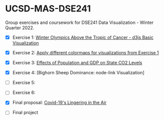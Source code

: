 # UCSD-MAS-DSE241

Group exercises and coursework for DSE241 Data Visualization - Winter Quarter 2022.

- [x] Exercise 1: [Winter Olympics Above the Tropic of Cancer - d3js Basic Visualization](https://github.com/galaxie500/UCSD-MAS-DSE241/tree/main/exercise1)

- [x] Exercise 2: [Apply different colormaps for visualizations from Exercise 1](https://github.com/galaxie500/UCSD-MAS-DSE241/tree/main/exercise2)

- [x] Exercise 3: [Effects of Population and GDP on State CO2 Levels](https://github.com/galaxie500/UCSD-MAS-DSE241/tree/main/exercise3)

-  [x] Exercise 4: [Bighorn Sheep Dominance: node-link Visualization]

-  [ ] Exercise 5:

-  [ ] Exercise 6:

- [x] Final proposal: [Covid-19's Lingering in the Air](https://github.com/galaxie500/UCSD-MAS-DSE241/blob/main/final_proposal.pdf)
- [ ] Final project

